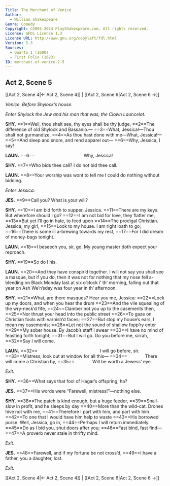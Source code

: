 ```yaml
---
Title: The Merchant of Venice
Author: 
  - William Shakespeare
Genre: Comedy
Copyright: ©2005-2024 PlayShakespeare.com. All rights reserved.
License: GFDL License 1.3
License URL: http://www.gnu.org/copyleft/fdl.html
Version: 5.3
Sources:
  - Quarto 1 (1600)
  - First Folio (1623)
ID: merchant-of-venice-2-5
---
```


## Act 2, Scene 5
[[Act 2, Scene 4|← Act 2, Scene 4]] | [[Act 2, Scene 6|Act 2, Scene 6 →]]

*Venice. Before Shylock’s house.*

*Enter Shylock the Jew and his man that was, the Clown Launcelot.*

**SHY.**
==1==Well, thou shalt see, thy eyes shall be thy judge,
==2==The difference of old Shylock and Bassanio.⁠—
==3==What, Jessica!—Thou shalt not gurmandize,
==4==As thou hast done with me—What, Jessica!⁠—
==5==And sleep and snore, and rend apparel out⁠—
==6==Why, Jessica, I say!

**LAUN.**
==6==           Why, Jessica!

**SHY.**
==7==Who bids thee call? I do not bid thee call.

**LAUN.**
==8==Your worship was wont to tell me I could do nothing without bidding.

*Enter Jessica.*

**JES.**
==9==Call you? What is your will?

**SHY.**
==10==I am bid forth to supper, Jessica.
==11==There are my keys. But wherefore should I go?
==12==I am not bid for love, they flatter me,
==13==But yet I’ll go in hate, to feed upon
==14==The prodigal Christian. Jessica, my girl,
==15==Look to my house. I am right loath to go;
==16==There is some ill a-brewing towards my rest,
==17==For I did dream of money-bags tonight.

**LAUN.**
==18==I beseech you, sir, go. My young master doth expect your reproach.

**SHY.**
==19==So do I his.

**LAUN.**
==20==And they have conspir’d together. I will not say you shall see a masque, but if you do, then it was not for nothing that my nose fell a-bleeding on Black Monday last at six o’clock i’ th’ morning, falling out that year on Ash We’n’sday was four year in th’ afternoon.

**SHY.**
==21==What, are there masques? Hear you me, Jessica:
==22==Lock up my doors, and when you hear the drum
==23==And the vile squealing of the wry-neck’d fife,
==24==Clamber not you up to the casements then,
==25==Nor thrust your head into the public street
==26==To gaze on Christian fools with varnish’d faces;
==27==But stop my house’s ears, I mean my casements;
==28==Let not the sound of shallow fopp’ry enter
==29==My sober house. By Jacob’s staff I swear
==30==I have no mind of feasting forth tonight;
==31==But I will go. Go you before me, sirrah,
==32==Say I will come.

**LAUN.**
==32==              I will go before, sir. 
==33==Mistress, look out at window for all this⁠—
==34==    There will come a Christian by,
==35==    Will be worth a Jewess’ eye.

*Exit.*

**SHY.**
==36==What says that fool of Hagar’s offspring, ha?

**JES.**
==37==His words were “Farewell, mistress!”—nothing else.

**SHY.**
==38==The patch is kind enough, but a huge feeder,
==39==Snail-slow in profit, and he sleeps by day
==40==More than the wild-cat. Drones hive not with me,
==41==Therefore I part with him, and part with him
==42==To one that I would have him help to waste
==43==His borrowed purse. Well, Jessica, go in,
==44==Perhaps I will return immediately.
==45==Do as I bid you, shut doors after you;
==46==Fast bind, fast find⁠—
==47==A proverb never stale in thrifty mind.

*Exit.*

**JES.**
==48==Farewell, and if my fortune be not cross’d,
==49==I have a father, you a daughter, lost.

*Exit.*

[[Act 2, Scene 4|← Act 2, Scene 4]] | [[Act 2, Scene 6|Act 2, Scene 6 →]]